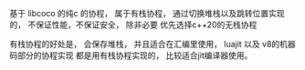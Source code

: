 基于 libcoco 的纯c 的协程，  属于有栈协程， 通过切换堆栈以及跳转位置实现的， 不保证性能，不保证安全， 除非必要 优先选择c++20的无栈协程


有栈协程的好处是， 会保存堆栈， 并且适合在汇编里使用，  luajit 以及 v8的机器码部分的协程实现 都是用有栈协程实现的， 比较适合jit编译器使用。


